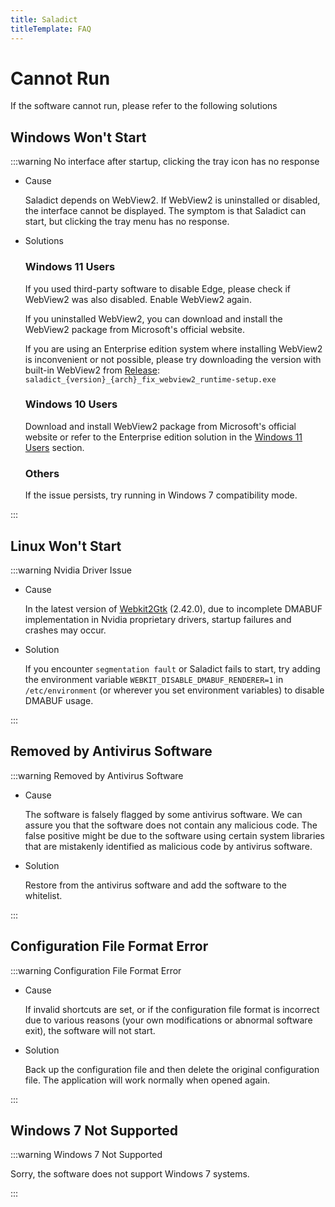 ```yaml
---
title: Saladict
titleTemplate: FAQ
---
```


# Cannot Run

If the software cannot run, please refer to the following solutions

## Windows Won't Start

:::warning No interface after startup, clicking the tray icon has no response

- Cause

  Saladict depends on WebView2. If WebView2 is uninstalled or disabled, the interface cannot be displayed. The symptom is that Saladict can start, but clicking the tray menu has no response.

- Solutions

  ### Windows 11 Users

  If you used third-party software to disable Edge, please check if WebView2 was also disabled. Enable WebView2 again.

  If you uninstalled WebView2, you can download and install the WebView2 package from Microsoft's official website.

  If you are using an Enterprise edition system where installing WebView2 is inconvenient or not possible, please try downloading the version with built-in WebView2 from [Release](https://github.com/allentown521/saladict/releases/latest): `saladict_{version}_{arch}_fix_webview2_runtime-setup.exe`

  ### Windows 10 Users

  Download and install WebView2 package from Microsoft's official website or refer to the Enterprise edition solution in the [Windows 11 Users](#windows-11-users) section.

  ### Others

  If the issue persists, try running in Windows 7 compatibility mode.

:::

## Linux Won't Start

:::warning Nvidia Driver Issue

- Cause

  In the latest version of [Webkit2Gtk](https://archlinux.org/packages/extra/x86_64/webkit2gtk) (2.42.0), due to incomplete DMABUF implementation in Nvidia proprietary drivers, startup failures and crashes may occur.

- Solution

  If you encounter `segmentation fault` or Saladict fails to start, try adding the environment variable `WEBKIT_DISABLE_DMABUF_RENDERER=1` in `/etc/environment` (or wherever you set environment variables) to disable DMABUF usage.

:::

## Removed by Antivirus Software

:::warning Removed by Antivirus Software

- Cause

  The software is falsely flagged by some antivirus software. We can assure you that the software does not contain any malicious code. The false positive might be due to the software using certain system libraries that are mistakenly identified as malicious code by antivirus software.

- Solution

  Restore from the antivirus software and add the software to the whitelist.

:::

## Configuration File Format Error

:::warning Configuration File Format Error

- Cause

  If invalid shortcuts are set, or if the configuration file format is incorrect due to various reasons (your own modifications or abnormal software exit), the software will not start.

- Solution

  Back up the configuration file and then delete the original configuration file. The application will work normally when opened again.

:::

## Windows 7 Not Supported

:::warning Windows 7 Not Supported

  Sorry, the software does not support Windows 7 systems.

:::
